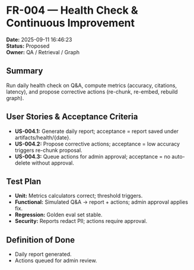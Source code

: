# FR-004 — Health Check & Continuous Improvement

**Date:** 2025-09-11 16:46:23  
**Status:** Proposed  
**Owner:** QA / Retrieval / Graph

## Summary
Run daily health check on Q&A, compute metrics (accuracy, citations, latency), and propose corrective actions (re-chunk, re-embed, rebuild graph).

## User Stories & Acceptance Criteria
- **US-004.1:** Generate daily report; acceptance = report saved under artifacts/health/{date}.  
- **US-004.2:** Propose corrective actions; acceptance = low accuracy triggers re-chunk proposal.  
- **US-004.3:** Queue actions for admin approval; acceptance = no auto-delete without approval.

## Test Plan
- **Unit:** Metrics calculators correct; threshold triggers.  
- **Functional:** Simulated Q&A → report + actions; admin approval applies fix.  
- **Regression:** Golden eval set stable.  
- **Security:** Reports redact PII; actions require approval.

## Definition of Done
- Daily report generated.  
- Actions queued for admin review.  
